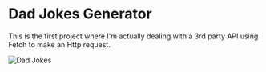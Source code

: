 # Dad Jokes Generator

This is the first project where I'm actually dealing with a 3rd party API using Fetch to make an Http request.

![Dad Jokes](starter/screenshot.png)
